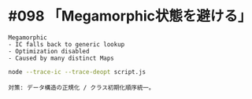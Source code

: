 # #098 「Megamorphic状態を避ける」

```text
Megamorphic
- IC falls back to generic lookup
- Optimization disabled
- Caused by many distinct Maps
```

```bash
node --trace-ic --trace-deopt script.js
```

```text
対策: データ構造の正規化 / クラス初期化順序統一。
```

